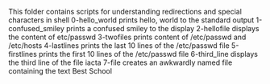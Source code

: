 This folder contains scripts for understanding redirections and special characters in shell
0-hello_world prints hello, world to the standard output
1-confused_smiley prints a confused smiley to the display
2-hellofile displays the content of etc/passwd
3-twofiles prints content of /etc/passwd and /etc/hosts
4-lastlines prints the last 10 lines of the /etc/passwd file
5-firstlines prints the first 10 lines of the /etc/passwd file
6-third_line displays the third line of the file iacta
7-file creates an awkwardly named file containing the text Best School
